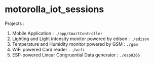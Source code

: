# motorolla_iot_sessions 
 
Projects :   

1. Mobile Application   : `./app/SmartController` 
2. Lighting and Light intensity monitor powered by edison  : `./edison`  
3. Temperature and Humidity monitor powered by GSM : `./gsm` 
4. WiFi powered Card reader :  `./wifi` 
5. ESP-powered Linear Congruential Data generator : `./esp8266`